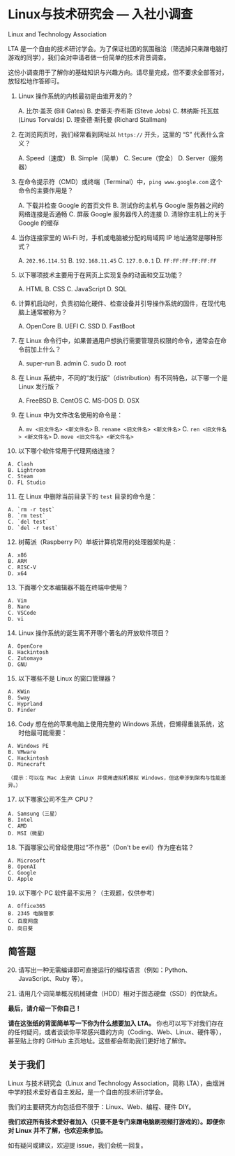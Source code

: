 # Linux与技术研究会 — 入社小调查

 Linux and Technology Association

 LTA 是一个自由的技术研讨学会。为了保证社团的氛围融洽（筛选掉只来蹭电脑打游戏的同学），我们会对申请者做一份简单的技术背景调查。

 这份小调查用于了解你的基础知识与兴趣方向。请尽量完成，但不要求全部答对，放轻松地作答即可。

 1. Linux 操作系统的内核最初是由谁开发的？

    A. 比尔·盖茨 (Bill Gates)
    B. 史蒂夫·乔布斯 (Steve Jobs)
    C. 林纳斯·托瓦兹 (Linus Torvalds)
    D. 理查德·斯托曼 (Richard Stallman)

 2. 在浏览网页时，我们经常看到网址以 `https://` 开头，这里的 “S” 代表什么含义？

    A. Speed（速度）
    B. Simple（简单）
    C. Secure（安全）
    D. Server（服务器）

 3. 在命令提示符（CMD）或终端（Terminal）中，`ping www.google.com` 这个命令的主要作用是？

    A. 下载并检查 Google 的首页文件
    B. 测试你的主机与 Google 服务器之间的网络连接是否通畅
    C. 屏蔽 Google 服务器传入的连接
    D. 清除你主机上的关于 Google 的缓存

 4. 当你连接家里的 Wi‑Fi 时，手机或电脑被分配的局域网 IP 地址通常是哪种形式？

    A. `202.96.114.51`
    B. `192.168.11.45`
    C. `127.0.0.1`
    D. `FF:FF:FF:FF:FF:FF`

 5. 以下哪项技术主要用于在网页上实现复杂的动画和交互功能？

    A. HTML
    B. CSS
    C. JavaScript
    D. SQL

 6. 计算机启动时，负责初始化硬件、检查设备并引导操作系统的固件，在现代电脑上通常被称为？

    A. OpenCore
    B. UEFI
    C. SSD
    D. FastBoot

 7. 在 Linux 命令行中，如果普通用户想执行需要管理员权限的命令，通常会在命令前加上什么？

    A. super-run
    B. admin
    C. sudo
    D. root

 8. 在 Linux 系统中，不同的“发行版”（distribution）有不同特色，以下哪一个是 Linux 发行版？

    A. FreeBSD
    B. CentOS
    C. MS-DOS
    D. OSX

 9. 在 Linux 中为文件改名使用的命令是：

    A. `mv <旧文件名> <新文件名>`
    B. `rename <旧文件名> <新文件名>`
    C. `ren <旧文件名> <新文件名>`
    D. `move <旧文件名> <新文件名>`

 10. 以下哪个软件常用于代理网络连接？

    A. Clash
    B. Lightroom
    C. Steam
    D. FL Studio

 11. 在 Linux 中删除当前目录下的 `test` 目录的命令是：

    A. `rm -r test`
    B. `rm test`
    C. `del test`
    D. `del -r test`

 12. 树莓派（Raspberry Pi）单板计算机常用的处理器架构是：

    A. x86
    B. ARM
    C. RISC-V
    D. x64

 13. 下面哪个文本编辑器不能在终端中使用？

    A. Vim
    B. Nano
    C. VSCode
    D. vi

 14. Linux 操作系统的诞生离不开哪个著名的开放软件项目？

    A. OpenCore
    B. Hackintosh
    C. Zutomayo
    D. GNU

 15. 以下哪些不是 Linux 的窗口管理器？

    A. KWin
    B. Sway
    C. Hyprland
    D. Finder

 16. Cody 想在他的苹果电脑上使用完整的 Windows 系统，但懒得重装系统，这时他最可能需要：

    A. Windows PE
    B. VMware
    C. Hackintosh
    D. Minecraft

    （提示：可以在 Mac 上安装 Linux 并使用虚拟机模拟 Windows，但这牵涉到架构与性能差异。）

 17. 以下哪家公司不生产 CPU？

    A. Samsung（三星）
    B. Intel
    C. AMD
    D. MSI（微星）

 18. 下面哪家公司曾经使用过“不作恶”（Don't be evil）作为座右铭？

    A. Microsoft
    B. OpenAI
    C. Google
    D. Apple

 19. 以下哪个 PC 软件最不实用？（主观题，仅供参考）

    A. Office365
    B. 2345 电脑管家
    C. 百度网盘
    D. 向日葵

## 简答题

 20. 请写出一种无需编译即可直接运行的编程语言（例如：Python、JavaScript、Ruby 等）。

 21. 请用几个词简单概况机械硬盘（HDD）相对于固态硬盘（SSD）的优缺点。

 **最后，请介绍一下你自己！**

 **请在这张纸的背面简单写一下你为什么想要加入 LTA。** 你也可以写下对我们存在的任何疑问，或者谈谈你平常感兴趣的方向（Coding、Web、Linux、硬件等），甚至贴上你的 GitHub 主页地址。这些都会帮助我们更好地了解你。

## 关于我们

 Linux 与技术研究会（Linux and Technology Association，简称 LTA），由烟洲中学的技术爱好者自主发起，是一个自由的技术研讨学会。

 我们的主要研究方向包括但不限于：Linux、Web、编程、硬件 DIY。

 **我们欢迎所有技术爱好者加入（只要不是专门来蹭电脑刷视频打游戏的）。即便你对 Linux 并不了解，也欢迎来参加。**

 如有疑问或建议，欢迎提 issue，我们会统一回复。
